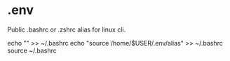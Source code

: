 # .env
Public .bashrc or .zshrc alias for linux cli.

echo "" >> ~/.bashrc
echo "source /home/$USER/.env/alias" >> ~/.bashrc
source ~/.bashrc
